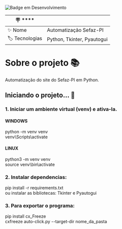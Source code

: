 ![Badge em Desenvolvimento](http://img.shields.io/static/v1?label=STATUS&message=EM%20DESENVOLVIMENTO&color=GREEN&style=for-the-badge)

| :placard: **** |     |
| -------------         | --- |
| :sparkles: Nome       | Automatização Sefaz-PI
| :label: Tecnologias   | Python, Tkinter, Pyautogui


# Sobre o projeto 📚

<p>
 Automatização do site do Sefaz-PI em Python. <br> 
</p>

## Iniciando o projeto... 📌

### 1. Iniciar um ambiente virtual (venv) e ativa-la. </br>
#### WINDOWS </br>
python -m venv venv  </br>
venv\Scripts\activate </br>
#### LINUX </br>
python3 -m venv venv  </br>
source venv\bin\activate </br>


### 2. Instalar dependencias: </br>
pip install -r requirements.txt </br>
ou instalar as bibliotecas: Tkinter e Pyautogui </br>

### 3. Para exportar o programa: </br>
pip install cx_Freeze </br>
cxfreeze auto-click.py --target-dir nome_da_pasta </br>
